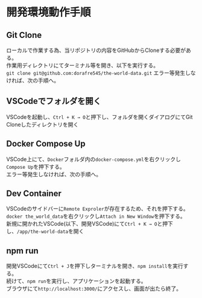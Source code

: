 # 開発環境動作手順
## Git Clone
ローカルで作業する為、当リポジトリの内容をGitHubからCloneする必要がある。  
作業用ディレクトリにてターミナル等を開き、以下を実行する。  
```git clone git@github.com:dorafre545/the-world-data.git```
エラー等発生しなければ、次の手順へ。

## VSCodeでフォルダを開く
VSCodeを起動し、```Ctrl + K → O```と押下し、フォルダを開くダイアログにてGit Cloneしたディレクトリを開く

## Docker Compose Up
VSCode上にて、```Docker```フォルダ内の```docker-compose.yml```を右クリックし```Compose Up```を押下する。  
エラー等発生しなければ、次の手順へ。

## Dev Container
VSCodeのサイドバーに```Remote Exproler```が存在するため、それを押下する。  
```docker the_world_data```を右クリックし```Attach in New Window```を押下する。  
新規に開かれたVSCode(以下、開発VSCode)にて```Ctrl + K → O```と押下し、```/app/the-world-data```を開く

## npm run
開発VSCodeにて```Ctrl + J```を押下しターミナルを開き、```npm install```を実行する。  
続けて、```npm run```を実行し、アプリケーションを起動する。  
ブラウザにて```http://localhost:3000/```にアクセスし、画面が出たら終了。

